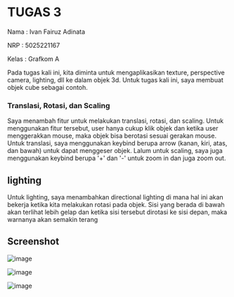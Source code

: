
# TUGAS 3

Nama : Ivan Fairuz Adinata

NRP : 5025221167

Kelas : Grafkom A

Pada tugas kali ini, kita diminta untuk mengaplikasikan texture, perspective camera, lighting, dll ke dalam objek 3d. Untuk tugas kali ini, saya membuat objek cube sebagai contoh.

### Translasi, Rotasi, dan Scaling
Saya menambah fitur untuk melakukan translasi, rotasi, dan scaling. Untuk menggunakan fitur tersebut, user hanya cukup klik objek dan ketika user menggerakkan mouse, maka objek bisa berotasi sesuai gerakan mouse. Untuk translasi, saya menggunakan keybind berupa arrow (kanan, kiri, atas, dan bawah) untuk dapat menggeser objek. Lalum untuk scaling, saya juga menggunakan keybind berupa '+' dan '-' untuk zoom in dan juga zoom out.

## lighting
Untuk lighting, saya menambahkan directional lighting di mana hal ini akan bekerja ketika kita melakukan rotasi pada objek. Sisi yang berada di bawah akan terlihat lebih gelap dan ketika sisi tersebut dirotasi ke sisi depan, maka warnanya akan semakin terang

## Screenshot
![image](https://drive.google.com/uc?export=download&id=15tcDx7wNWb6cALaDhZKXgBhCQrNuqbJv)

![image](https://drive.google.com/uc?export=download&id=1qxSjTlvaB7gAbQsvJ5N0dZK7jlG9gjmf)

![image](https://drive.google.com/uc?export=download&id=1rWQcboWr1xrJHqaYF16sFGp8pIRYPq4z)
